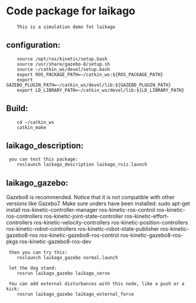 Code package for laikago
====  
		This is a simulation demo fot laikago
configuration:
-------
		source /opt/ros/kinetic/setup.bash
		source /usr/share/gazebo-8/setup.sh
		source ~/catkin_ws/devel/setup.bash
		export ROS_PACKAGE_PATH=~/catkin_ws:${ROS_PACKAGE_PATH}
		export GAZEBO_PLUGIN_PATH=~/catkin_ws/devel/lib:${GAZEBO_PLUGIN_PATH}
		export LD_LIBRARY_PATH=~/catkin_ws/devel/lib:${LD_LIBRARY_PATH}
Build:
-------

		cd ~/catkin_ws
		catkin_make

laikago_description:
------- 
    
     you can test this package:
		roslaunch laikago_description laikago_rviz.launch 
laikago_gazebo:
------- 
Gazebo8 is recommended. Notice that it is not compatible with other versions like Gazebo7. Make sure unders have been installed:
		sudo apt-get install ros-kinetic-controller-manager ros-kinetic-ros-control ros-kinetic-ros-controllers ros-kinetic-joint-state-controller ros-kinetic-effort-controllers ros-kinetic-velocity-controllers ros-kinetic-position-controllers ros-kinetic-robot-controllers ros-kinetic-robot-state-publisher ros-kinetic-gazebo8-ros ros-kinetic-gazebo8-ros-control ros-kinetic-gazebo8-ros-pkgs ros-kinetic-gazebo8-ros-dev

     then you can try this:
		roslaunch laikago_gazebo normal.launch

     let the dog stand:
		rosrun laikago_gazebo laikago_servo

     You can add external disturbances with this node, like a push or a kick:
		rosrun laikago_gazebo laikago_external_force






